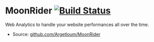 # MoonRider [![Build Status](https://travis-ci.org/Argetloum/MoonRider.png)](https://travis-ci.org/Argetloum/MoonRider)

Web Analytics to handle your website performances all over the time.

* Source: [github.com/Argetloum/MoonRider](https://github.com/Argetloum/MoonRider)

